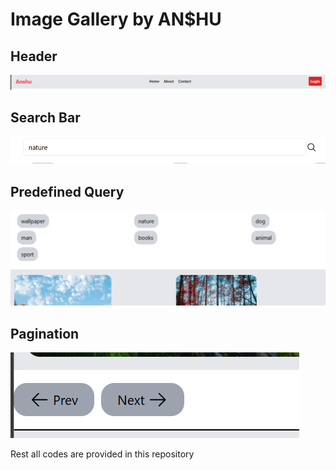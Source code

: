 # Image Gallery by AN$HU

## Header

<img src="./src/assets/header.png" alt="header">

## Search Bar
<img src="./src/assets/search.png" alt="Search Bar">

## Predefined Query
<img src="./src/assets/PredefinedQuery.png" alt="Predefined Query">

## Pagination
<img src="./src/assets/prevnext.png" alt="pagination">

Rest all codes are provided in this repository


